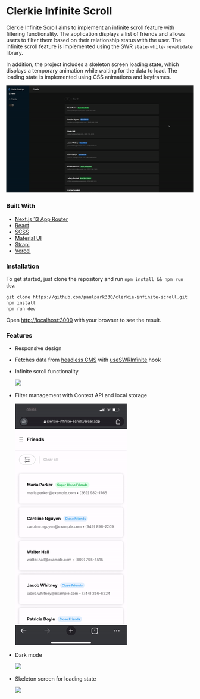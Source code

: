 # Clerkie Infinite Scroll


Clerkie Infinite Scroll aims to implement an infinite scroll feature with filtering functionality. The application displays a list of friends and allows users to filter them based on their relationship status with the user. The infinite scroll feature is implemented using the SWR `stale-while-revalidate` library.

In addition, the project includes a skeleton screen loading state, which displays a temporary animation while waiting for the data to load. The loading state is implemented using CSS animations and keyframes.

[![Product Name Screen Shot][screenshot]](https://clerkie-infinite-scroll.vercel.app)


### Built With

- [Next.js 13 App Router](https://beta.nextjs.org/docs)
- [React](https://react.dev/)
- [SCSS](https://sass-lang.com/)
- [Material UI](https://mui.com/)
- [Strapi](https://strapi.io/)
- [Vercel](https://vercel.com/)

### Installation

To get started, just clone the repository and run `npm install && npm run dev`:

    git clone https://github.com/paulpark330/clerkie-infinite-scroll.git
    npm install
    npm run dev

Open [http://localhost:3000](http://localhost:3000) with your browser to see the result.

### Features

- Responsive design

- Fetches data from [headless CMS](https://strapi.io/) with [useSWRInfinite](https://swr.vercel.app/docs/pagination#useswrinfinite) hook

- Infinite scroll functionality

  <img src="./public/gifs/infinite-scroll.gif" width="300"/>

- Filter management with Context API and local storage

  <img src="./public/gifs/filter.gif" width="300"/>

- Dark mode

  <img src="./public/gifs/dark-mode.gif" width="300"/>

- Skeleton screen for loading state

  <img src="./public/gifs/skeleton.gif" width="300"/>

[screenshot]: ./public/gifs/screenshot.gif